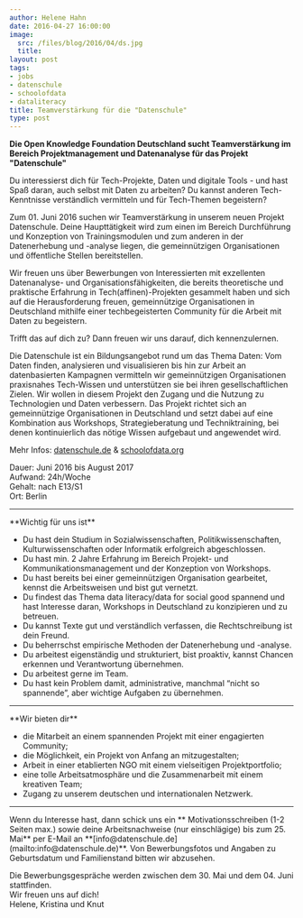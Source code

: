 ```yaml
---
author: Helene Hahn
date: 2016-04-27 16:00:00
image:
  src: /files/blog/2016/04/ds.jpg
  title: 
layout: post
tags:
- jobs
- datenschule
- schoolofdata
- dataliteracy
title: Teamverstärkung für die "Datenschule"
type: post
---
```


<strong>Die Open Knowledge Foundation Deutschland sucht Teamverstärkung im Bereich Projektmanagement und Datenanalyse für das Projekt "Datenschule"</strong>

Du interessierst dich für Tech-Projekte, Daten und digitale Tools - und hast Spaß daran, auch selbst mit Daten zu arbeiten? Du kannst anderen Tech-Kenntnisse verständlich vermitteln und für Tech-Themen begeistern?

Zum 01. Juni 2016 suchen wir Teamverstärkung in unserem neuen Projekt Datenschule. Deine Haupttätigkeit wird zum einen im Bereich Durchführung und Konzeption von Trainingsmodulen und zum anderen in der Datenerhebung und -analyse liegen, die gemeinnützigen Organisationen und öffentliche Stellen bereitstellen. 

Wir freuen uns über Bewerbungen von Interessierten mit exzellenten Datenanalyse- und Organisationsfähigkeiten, die bereits theoretische und praktische Erfahrung in Tech(affinen)-Projekten gesammelt haben und sich auf die Herausforderung freuen, gemeinnützige Organisationen in Deutschland mithilfe einer techbegeisterten Community für die Arbeit mit Daten zu begeistern.

Trifft das auf dich zu? Dann freuen wir uns darauf, dich kennenzulernen. 

Die Datenschule ist ein Bildungsangebot rund um das Thema Daten: Vom Daten finden, analysieren und visualisieren bis hin zur Arbeit an datenbasierten Kampagnen vermitteln wir gemeinnützigen Organisationen praxisnahes Tech-Wissen und unterstützen sie bei ihren gesellschaftlichen Zielen. Wir wollen in diesem Projekt den Zugang und die Nutzung zu Technologien und Daten verbessern. Das Projekt richtet sich an gemeinnützige Organisationen in Deutschland und setzt dabei auf eine Kombination aus Workshops, Strategieberatung und Techniktraining, bei denen kontinuierlich das nötige Wissen  aufgebaut und angewendet wird. 

Mehr Infos: [datenschule.de](https://datenschule.de/) & [schoolofdata.org](http://schoolofdata.org/)

Dauer: Juni 2016 bis August 2017<br>
Aufwand: 24h/Woche<br>
Gehalt: nach E13/S1<br>
Ort: Berlin


<hr> 
**Wichtig für uns ist**

* Du hast dein Studium in Sozialwissenschaften, Politikwissenschaften, Kulturwissenschaften oder Informatik erfolgreich abgeschlossen.
* Du hast min. 2 Jahre Erfahrung im Bereich Projekt- und Kommunikationsmanagement und der Konzeption von Workshops.
* Du hast bereits bei einer gemeinnützigen Organisation gearbeitet, kennst die Arbeitsweisen und bist gut vernetzt.
* Du findest das Thema data literacy/data for social good spannend und hast Interesse daran, Workshops in Deutschland zu konzipieren und zu betreuen.
* Du kannst Texte gut und verständlich verfassen, die Rechtschreibung ist dein Freund.
* Du beherrschst empirische Methoden der Datenerhebung und -analyse.
* Du arbeitest eigenständig und strukturiert, bist proaktiv, kannst Chancen erkennen und Verantwortung übernehmen.
* Du arbeitest gerne im Team.
* Du hast kein Problem damit, administrative, manchmal “nicht so spannende”, aber wichtige Aufgaben zu übernehmen.


<hr>
**Wir bieten dir**

* die Mitarbeit an einem spannenden Projekt mit einer engagierten Community;
* die Möglichkeit, ein Projekt von Anfang an mitzugestalten;
* Arbeit in einer etablierten NGO mit einem vielseitigen Projektportfolio;
* eine tolle Arbeitsatmosphäre und die Zusammenarbeit mit einem kreativen Team;
* Zugang zu unserem deutschen und internationalen Netzwerk.


<hr>
Wenn du Interesse hast, dann schick uns ein ** Motivationsschreiben (1-2 Seiten max.) sowie deine Arbeitsnachweise (nur einschlägige) bis zum 25. Mai** per E-Mail an **[info@datenschule.de](mailto:info@datenschule.de)**. Von Bewerbungsfotos und Angaben zu Geburtsdatum und Familienstand bitten wir abzusehen. 

Die Bewerbungsgespräche werden zwischen dem 30. Mai und dem 04. Juni stattfinden.<br>
Wir freuen uns auf dich!<br>
Helene, Kristina und Knut
